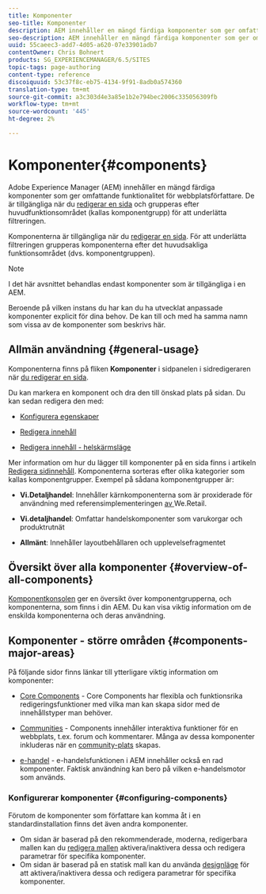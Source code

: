 ```yaml
---
title: Komponenter
seo-title: Komponenter
description: AEM innehåller en mängd färdiga komponenter som ger omfattande funktionalitet för webbplatsförfattare
seo-description: AEM innehåller en mängd färdiga komponenter som ger omfattande funktionalitet för webbplatsförfattare
uuid: 55caeec3-add7-4d05-a620-07e33901adb7
contentOwner: Chris Bohnert
products: SG_EXPERIENCEMANAGER/6.5/SITES
topic-tags: page-authoring
content-type: reference
discoiquuid: 53c37f8c-eb75-4134-9f91-8adb0a574360
translation-type: tm+mt
source-git-commit: a3c303d4e3a85e1b2e794bec2006c335056309fb
workflow-type: tm+mt
source-wordcount: '445'
ht-degree: 2%

---
```



# Komponenter{#components}

Adobe Experience Manager (AEM) innehåller en mängd färdiga komponenter som ger omfattande funktionalitet för webbplatsförfattare. De är tillgängliga när du [redigerar en sida](/help/sites-authoring/editing-content.md) och grupperas efter huvudfunktionsområdet (kallas komponentgrupp) för att underlätta filtreringen.

Komponenterna är tillgängliga när du [redigerar en sida](/help/sites-authoring/editing-content.md). För att underlätta filtreringen grupperas komponenterna efter det huvudsakliga funktionsområdet (dvs. komponentgruppen).

>[!NOTE]
>
>I det här avsnittet behandlas endast komponenter som är tillgängliga i en AEM.
>
>Beroende på vilken instans du har kan du ha utvecklat anpassade komponenter explicit för dina behov. De kan till och med ha samma namn som vissa av de komponenter som beskrivs här.

## Allmän användning {#general-usage}

Komponenterna finns på fliken **Komponenter** i sidpanelen i sidredigeraren när [du redigerar en sida](/help/sites-authoring/editing-content.md).

Du kan markera en komponent och dra den till önskad plats på sidan. Du kan sedan redigera den med:

* [Konfigurera egenskaper](/help/sites-authoring/editing-page-properties.md)
* [Redigera innehåll](/help/sites-authoring/editing-content.md)

* [Redigera innehåll - helskärmsläge](/help/sites-authoring/editing-content.md#edit-content-full-screen-mode)

Mer information om hur du lägger till komponenter på en sida finns i artikeln [Redigera sidinnehåll](/help/sites-authoring/editing-content.md).
Komponenterna sorteras efter olika kategorier som kallas komponentgrupper. Exempel på sådana komponentgrupper är:

* **Vi.Detaljhandel**: Innehåller kärnkomponenterna som är proxiderade för användning med referensimplementeringen [ av ](/help/sites-developing/we-retail.md)We.Retail.

* **Vi.detaljhandel**: Omfattar handelskomponenter som varukorgar och produktrutnät

* **Allmänt**: Innehåller layoutbehållaren och upplevelsefragmentet

## Översikt över alla komponenter {#overview-of-all-components}

[Komponentkonsolen](/help/sites-authoring/default-components-console.md) ger en översikt över komponentgrupperna, och komponenterna, som finns i din AEM. Du kan visa viktig information om de enskilda komponenterna och deras användning.

## Komponenter - större områden {#components-major-areas}

På följande sidor finns länkar till ytterligare viktig information om komponenter:

* [Core Components](https://docs.adobe.com/content/help/en/experience-manager-core-components/using/introduction.html)  - Core Components har flexibla och funktionsrika redigeringsfunktioner med vilka man kan skapa sidor med de innehållstyper man behöver.

* [Communities](/help/communities/author-communities.md) - Components innehåller interaktiva funktioner för en webbplats, t.ex. forum och kommentarer. Många av dessa komponenter inkluderas när en [community-plats](/help/communities/overview.md) skapas.

* [e-handel](/help/sites-administering/ecommerce.md)  - e-handelsfunktionen i AEM innehåller också en rad komponenter. Faktisk användning kan bero på vilken e-handelsmotor som används.

### Konfigurerar komponenter {#configuring-components}

Förutom de komponenter som författare kan komma åt i en standardinstallation finns det även andra komponenter.

* Om sidan är baserad på den rekommenderade, moderna, redigerbara mallen kan du [redigera mallen](/help/sites-authoring/templates.md) aktivera/inaktivera dessa och redigera parametrar för specifika komponenter.
* Om sidan är baserad på en statisk mall kan du använda [designläge](/help/sites-authoring/default-components-designmode.md#enable-disable-components) för att aktivera/inaktivera dessa och redigera parametrar för specifika komponenter.

